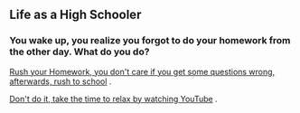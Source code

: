 ## Life as a High Schooler

### You wake up, you realize you forgot to do your homework from the other day. What do you do?  

[Rush your Homework, you don't care if you get some questions wrong, afterwards, rush to school](option1_path) .   
    
[Don't do it, take the time to relax by watching YouTube](option2_path) . 


